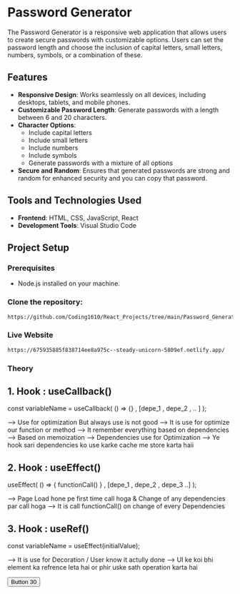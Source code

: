 # Password Generator

The Password Generator is a responsive web application that allows users to create secure passwords with customizable options. Users can set the password length and choose the inclusion of capital letters, small letters, numbers, symbols, or a combination of these.

## Features

- **Responsive Design**: Works seamlessly on all devices, including desktops, tablets, and mobile phones.
- **Customizable Password Length**: Generate passwords with a length between 6 and 20 characters.
- **Character Options**:
  - Include capital letters
  - Include small letters
  - Include numbers
  - Include symbols
  - Generate passwords with a mixture of all options
- **Secure and Random**: Ensures that generated passwords are strong and random for enhanced security and you can copy that password.

## Tools and Technologies Used

- **Frontend**: HTML, CSS, JavaScript, React
- **Development Tools**: Visual Studio Code

## Project Setup

### Prerequisites
- Node.js installed on your machine.

### Clone the repository:
   ```bash
   https://github.com/Coding1610/React_Projects/tree/main/Password_Generator
   ```
   
### Live Website
   ```bash
   https://675935885f838714ee8a975c--steady-unicorn-5809ef.netlify.app/
   ```

### Theory

## 1. Hook : useCallback()

const variableName = useCallback( () => {} , [depe_1 , depe_2 , .. ] );

--> Use for optimization But always use is not good
--> It is use for optimize our function or method
--> It remember everything based on dependencies
--> Based on memoization
--> Dependencies use for Optimization
--> Ye hook sari dependencies ko use karke cache me store karta haii

## 2. Hook : useEffect()

useEffect( () => { functionCall() } , [depe_1 , depe_2 , depe_3 ..] );

--> Page Load hone pe first time call hoga & Change of any dependencies par call hoga
--> It is call functionCall() on change of every Dependencies

## 3. Hook : useRef()

const variableName = useEffect(initialValue);

--> It is use for Decoration / User know it actully done
--> UI ke koi bhi element ka refrence leta hai or phir uske sath operation karta hai

<!-- HTML !-->
<button class="button-30" role="button">Button 30</button>
